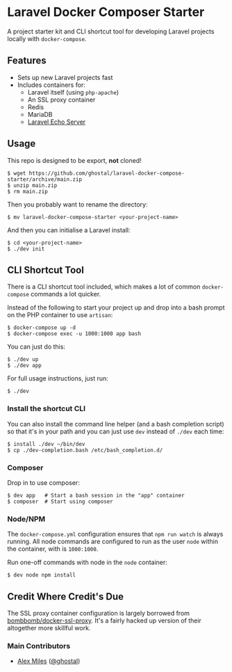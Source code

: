 # Laravel Docker Composer Starter

A project starter kit and CLI shortcut tool for developing Laravel
projects locally with `docker-compose`.

## Features

- Sets up new Laravel projects fast
- Includes containers for:
  - Laravel itself (using `php-apache`)
  - An SSL proxy container
  - Redis
  - MariaDB
  - [Laravel Echo Server][1]

## Usage

This repo is designed to be export, **not** cloned!

    $ wget https://github.com/ghostal/laravel-docker-compose-starter/archive/main.zip
    $ unzip main.zip
    $ rm main.zip 
    
Then you probably want to rename the directory:
    
    $ mv laravel-docker-compose-starter <your-project-name>

And then you can initialise a Laravel install:

    $ cd <your-project-name>
    $ ./dev init

## CLI Shortcut Tool

There is a CLI shortcut tool included, which makes a lot of common
`docker-compose` commands a lot quicker.

Instead of the following to start your project up and drop into a bash
prompt on the PHP container to use `artisan`:

    $ docker-compose up -d
    $ docker-compose exec -u 1000:1000 app bash

You can just do this:

    $ ./dev up
    $ ./dev app

For full usage instructions, just run:

    $ ./dev

### Install the shortcut CLI

You can also install the command line helper (and a bash completion
script) so that it's in your path and you can just use `dev` instead of
`./dev` each time:

    $ install ./dev ~/bin/dev
    $ cp ./dev-completion.bash /etc/bash_completion.d/

### Composer

Drop in to use composer:

    $ dev app   # Start a bash session in the "app" container
    $ composer  # Start using composer

### Node/NPM

The `docker-compose.yml` configuration ensures that `npm run watch` is
always running. All node commands are configured to run as the user
`node` within the container, with is `1000:1000`.

Run one-off commands with node in the `node` container:

    $ dev node npm install

## Credit Where Credit's Due

The SSL proxy container configuration is largely borrowed from
[bombbomb/docker-ssl-proxy][2]. It's a fairly hacked up version of their
altogether more skillful work.

### Main Contributors
- [Alex Miles](https://ghostaldev.com/) ([@ghostal](https://github.com/ghostal))

[1]: https://github.com/tlaverdure/Laravel-Echo-Server
[2]: https://github.com/bombbomb/docker-ssl-proxy